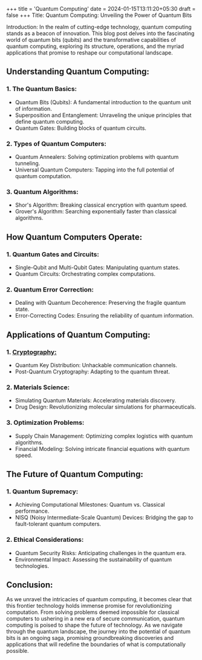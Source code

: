 +++
title = 'Quantum Computing'
date = 2024-01-15T13:11:20+05:30
draft = false
+++
Title: Quantum Computing: Unveiling the Power of Quantum Bits

Introduction:
In the realm of cutting-edge technology, quantum computing stands as a beacon of innovation. This blog post delves into the fascinating world of quantum bits (qubits) and the transformative capabilities of quantum computing, exploring its structure, operations, and the myriad applications that promise to reshape our computational landscape.

## Understanding Quantum Computing:

### 1. The Quantum Basics:
   - Quantum Bits (Qubits): A fundamental introduction to the quantum unit of information.
   - Superposition and Entanglement: Unraveling the unique principles that define quantum computing.
   - Quantum Gates: Building blocks of quantum circuits.

### 2. Types of Quantum Computers:
   - Quantum Annealers: Solving optimization problems with quantum tunneling.
   - Universal Quantum Computers: Tapping into the full potential of quantum computation.

### 3. Quantum Algorithms:
   - Shor's Algorithm: Breaking classical encryption with quantum speed.
   - Grover's Algorithm: Searching exponentially faster than classical algorithms.

## How Quantum Computers Operate:

### 1. Quantum Gates and Circuits:
   - Single-Qubit and Multi-Qubit Gates: Manipulating quantum states.
   - Quantum Circuits: Orchestrating complex computations.

### 2. Quantum Error Correction:
   - Dealing with Quantum Decoherence: Preserving the fragile quantum state.
   - Error-Correcting Codes: Ensuring the reliability of quantum information.

## Applications of Quantum Computing:

### 1. [Cryptography:](https://www.youtube.com/watch?v=EOlD00H2qnc)
   - Quantum Key Distribution: Unhackable communication channels.
   - Post-Quantum Cryptography: Adapting to the quantum threat.

### 2. Materials Science:
   - Simulating Quantum Materials: Accelerating materials discovery.
   - Drug Design: Revolutionizing molecular simulations for pharmaceuticals.

### 3. Optimization Problems:
   - Supply Chain Management: Optimizing complex logistics with quantum algorithms.
   - Financial Modeling: Solving intricate financial equations with quantum speed.

## The Future of Quantum Computing:

### 1. Quantum Supremacy:
   - Achieving Computational Milestones: Quantum vs. Classical performance.
   - NISQ (Noisy Intermediate-Scale Quantum) Devices: Bridging the gap to fault-tolerant quantum computers.

### 2. Ethical Considerations:
   - Quantum Security Risks: Anticipating challenges in the quantum era.
   - Environmental Impact: Assessing the sustainability of quantum technologies.

## Conclusion:
As we unravel the intricacies of quantum computing, it becomes clear that this frontier technology holds immense promise for revolutionizing computation. From solving problems deemed impossible for classical computers to ushering in a new era of secure communication, quantum computing is poised to shape the future of technology. As we navigate through the quantum landscape, the journey into the potential of quantum bits is an ongoing saga, promising groundbreaking discoveries and applications that will redefine the boundaries of what is computationally possible.